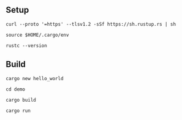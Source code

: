 ## Setup

`curl --proto '=https' --tlsv1.2 -sSf https://sh.rustup.rs | sh`

`source $HOME/.cargo/env`

`rustc --version`

## Build

`cargo new hello_world`

`cd demo`

`cargo build`

`cargo run`
